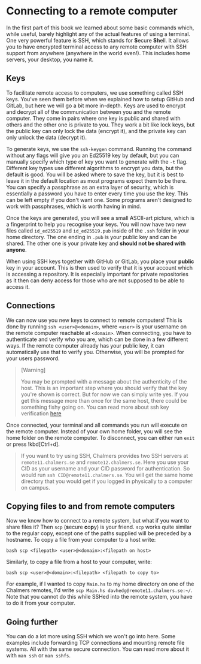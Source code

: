 # Connecting to a remote computer

In the first part of this book we learned about some basic commands which,
while useful, barely highlight any of the actual features of using a terminal.
One very powerful feature is SSH, which stands for **S**ecure **Sh**ell. It
allows you to have encrypted terminal access to any remote computer with SSH
support from anywhere (anywhere in the world even!). This includes home
servers, your desktop, you name it.

## Keys

To facilitate remote access to computers, we use something called SSH keys.
You've seen them before when we explained how to setup GitHub and GitLab, but
here we will go a bit more in-depth. Keys are used to encrypt and decrypt all
of the communication between you and the remote computer. They come in pairs
where one key is public and shared with others and the other one is private to
you. They work a bit like lock keys, but the public key can only lock the data
(encrypt it), and the private key can only unlock the data (decrypt it).

To generate keys, we use the `ssh-keygen` command. Running the command without
any flags will give you an Ed25519 key by default, but you can manually specify
which type of key you want to generate with the `-t` flag. Different key types
use different algorithms to encrypt you data, but the default is good. You will
be asked where to save the key, but it is best to leave it in the default
location as most programs expect them to be there. You can specify a passphrase
as an extra layer of security, which is essentially a password you have to
enter every time you use the key. This can be left empty if you don't want one.
Some programs aren't designed to work with passphrases, which is worth having
in mind.

Once the keys are generated, you will see a small ASCII-art picture, which is a
fingerprint to help you recognise your keys. You will now have two new files
called `id_ed25519` and `id_ed25519.pub` inside of the `.ssh` folder in your
home directory. The one ending in `.pub` is your public key and can be shared.
The other one is your private key and **should not be shared with anyone**.

When using SSH keys together with GitHub or GitLab, you place your **public**
key in your account. This is then used to verify that it is your account which
is accessing a repository. It is especially important for private repositories
as it then can deny access for those who are not supposed to be able to access
it.

## Connections

We can now use you new keys to connect to remote computers! This is done by
running `ssh <user>@<domain>`, where `<user>` is your username on the remote
computer reachable at `<domain>`. When connecting, you have to authenticate and
verify who you are, which can be done in a few different ways. If the remote
computer already has your public key, it can automatically use that to verify
you. Otherwise, you will be prompted for your users password.

> [Warning]
>
> You may be prompted with a message about the authenticity of the host. This
> is an important step where you should verify that the key you're shown is
> correct. But for now we can simply write yes. If you get this message more
> than once for the same host, there could be something fishy going on. You can
> read more about ssh key verification
> [here](https://blog.g3rt.nl/ssh-host-key-validation-strict-yet-user-friendly.html)

Once connected, your terminal and all commands you run will execute on the
remote computer. Instead of your own home folder, you will see the home folder
on the remote computer. To disconnect, you can either run `exit` or press
!kbd[Ctrl+d].

> If you want to try using SSH, Chalmers provides two SSH servers at
> `remote11.chalmers.se` and `remote12.chalmers.se`. Here you use your CID as
> your username and your CID password for authentication. So would run `ssh
> CID@remote11.chalmers.se`. You will get the same home directory that you
> would get if you logged in physically to a computer on campus.

## Copying files to and from remote computers

Now we know how to connect to a remote system, but what if you want to share
files it? Then `scp` (**s**ecure **c**o**p**y) is your friend. `scp` works
quite similar to the regular copy, except one of the paths supplied will be
preceded by a hostname. To copy a file from your computer to a host write:

```bash scp <filepath> <user>@<domain>:<filepath on host> ```

Similarly, to copy a file from a host to your computer, write:

```bash scp <user>@<domain>:<filepath> <filepath to copy to> ```

For example, if I wanted to copy `Main.hs` to my home directory on one of the
Chalmers remotes, I'd write `scp Main.hs davhedg@remote11.chalmers.se:~/`. Note
that you cannot do this while SSHed into the remote system, you have to do it
from your computer.

## Going further

You can do a lot more using SSH which we won't go into here. Some examples
include forwarding TCP connections and mounting remote file systems. All with
the same secure connection. You can read more about it with `man ssh` or `man
sshfs`.
